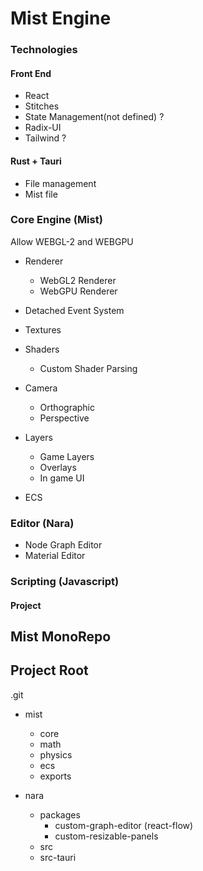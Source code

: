 # Mist Engine

### Technologies

#### Front End

- React
- Stitches
- State Management(not defined) ?
- Radix-UI
- Tailwind ?

#### Rust + Tauri

- File management
- Mist file

### Core Engine (Mist)

Allow WEBGL-2 and WEBGPU

- Renderer

  - WebGL2 Renderer
  - WebGPU Renderer

- Detached Event System

- Textures

- Shaders

  - Custom Shader Parsing

- Camera

  - Orthographic
  - Perspective

- Layers

  - Game Layers
  - Overlays
  - In game UI

- ECS

### Editor (Nara)

- Node Graph Editor
- Material Editor

### Scripting (Javascript)

#### Project

## Mist MonoRepo

## Project Root

.git

- mist

  - core
  - math
  - physics
  - ecs
  - exports

- nara
  - packages
    - custom-graph-editor (react-flow)
    - custom-resizable-panels
  - src
  - src-tauri
